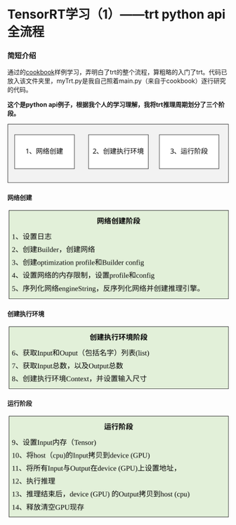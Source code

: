 # TensorRT学习（1）——trt python api全流程

### 简短介绍
通过的[cookbook](github.com/NVIDIA/trt-samples-for-hackathon-cn/tree/master/cookbook)样例学习，弄明白了trt的整个流程，算粗略的入门了trt。代码已放入该文件夹里，myTrt.py是我自己照着main.py（来自于cookbook）逐行研究的代码。

**这个是python api例子，根据我个人的学习理解，我将trt推理周期划分了三个阶段。**



![TensorRT全流程](./figure/trt全流程.svg)

#### 网络创建

![网络创建阶段](./figure/网络创建阶段.svg)

#### 创建执行环境

![](./figure/创建执行环境.svg)

#### 运行阶段

![运行阶段](./figure/运行阶段.svg)